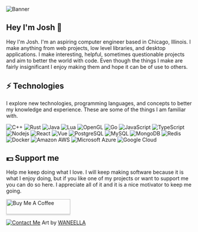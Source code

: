 ![Banner](https://raw.githubusercontent.com/Riku32/Riku32/master/assets/main.gif)
## Hey I'm Josh 💾
Hey I'm Josh. I'm an aspiring computer engineer based in Chicago, Illinois. I make anything from web projects, low level libraries, and desktop applications. I make interesting, helpful, sometimes questionable projects and aim to better the world with code. Even though the things I make are fairly insignificant I enjoy making them and hope it can be of use to others.

## ⚡ Technologies
I explore new technologies, programming languages, and concepts to better my knowledge and experience. These are some of the things I am familiar with.

![C++](https://img.shields.io/badge/-C/C++-00599C?logo=c&style=for-the-badge&logoColor=white)
![Rust](https://img.shields.io/badge/-Rust-e53a25?logo=rust&style=for-the-badge&logoColor=white)
![Java](https://img.shields.io/badge/-Java-ec2025?style=for-the-badge&logoColor=white&logo=Java)
![Lua](https://img.shields.io/badge/-Lua-2C2D72?style=for-the-badge&logoColor=white&logo=Lua)
![OpenGL](https://img.shields.io/badge/OpenGL-5586a4?style=for-the-badge&logoColor=white&logo=opengl)
![Go](https://img.shields.io/badge/-Go-00acd7?style=for-the-badge&logoColor=white&logo=go)
![JavaScript](https://img.shields.io/badge/-JavaScript-f7df1e?style=for-the-badge&logoColor=black&logo=javascript)
![TypeScript](https://img.shields.io/badge/-TypeScript-3178c6?style=for-the-badge&logoColor=white&logo=typescript)
![Nodejs](https://img.shields.io/badge/-Nodejs-90c53f?style=for-the-badge&logoColor=white&logo=Node.js)
![React](https://img.shields.io/badge/-React-61dafb?style=for-the-badge&logoColor=black&logo=react)
![Vue](https://img.shields.io/badge/-Vue-41b883?style=for-the-badge&logoColor=white&logo=Vue.js)
![PostgreSQL](https://img.shields.io/badge/-PostgreSQL-336791?style=for-the-badge&logoColor=white&logo=postgresql)
![MySQL](https://img.shields.io/badge/-MySQL-00618a?style=for-the-badge&logoColor=white&logo=mysql)
![MongoDB](https://img.shields.io/badge/-MongoDB-2ba845?style=for-the-badge&logoColor=white&logo=mongodb)
![Redis](https://img.shields.io/badge/-Redis-d82c20?style=for-the-badge&logoColor=white&logo=Redis)
![Docker](https://img.shields.io/badge/-Docker-099cec?style=for-the-badge&logoColor=white&logo=docker)
![Amazon AWS](https://img.shields.io/badge/Amazon%20AWS-ff9900?style=for-the-badge&logoColor=white&logo=amazon-aws)
![Microsoft Azure](https://img.shields.io/badge/Microsoft%20Azure-337bb6?style=for-the-badge&logoColor=white&logo=microsoft-azure)
![Google Cloud](https://img.shields.io/badge/Google%20Cloud-4285f4?style=for-the-badge&logoColor=white&logo=google-cloud)

## 💵 Support me
Help me keep doing what I love. I will keep making software because it is what I enjoy doing, but if you like one of my projects or want to support me you can do so here. I appreciate all of it and it is a nice motivator to keep me going.

<a href="https://www.buymeacoffee.com/l9fDFah3I" target="_blank"><img src="https://www.buymeacoffee.com/assets/img/custom_images/orange_img.png" alt="Buy Me A Coffee" style="height: 41px !important;width: 174px !important;box-shadow: 0px 3px 2px 0px rgba(190, 190, 190, 0.5) !important;-webkit-box-shadow: 0px 3px 2px 0px rgba(190, 190, 190, 0.5) !important;" ></a>

<a href="mailto:riku@kawaii.sh"><img src="https://raw.githubusercontent.com/Riku32/Riku32/master/assets/bottom.gif" alt="Contact Me"></a>
Art by [WANEELLA](https://waneella.tumblr.com/)

